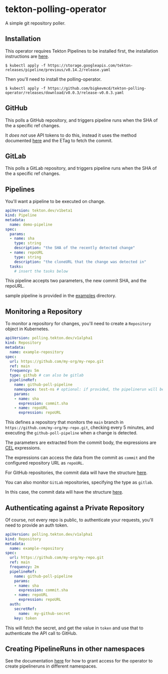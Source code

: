 # tekton-polling-operator

A simple git repository poller.

## Installation

This operator requires Tekton Pipelines to be installed first, the installation
instructions are [here](https://github.com/tektoncd/pipeline/blob/master/docs/install.md).

```shell
$ kubectl apply -f https://storage.googleapis.com/tekton-releases/pipeline/previous/v0.14.2/release.yaml
```

Then you'll need to install the polling-operator.

```shell
$ kubectl apply -f https://github.com/bigkevmcd/tekton-polling-operator/releases/download/v0.0.3/release-v0.0.3.yaml
```

## GitHub

This polls a GitHub repository, and triggers pipeline runs when the SHA of the
a specific ref changes.

It _does not_ use API tokens to do this, instead it uses the method documented
[here](https://developer.github.com/changes/2016-02-24-commit-reference-sha-api/)
and the ETag to fetch the commit.

## GitLab

This polls a GitLab repository, and triggers pipeline runs when the SHA of the
a specific ref changes.

## Pipelines

You'll want a pipeline to be executed on change.

```yaml
apiVersion: tekton.dev/v1beta1
kind: Pipeline
metadata:
  name: demo-pipeline
spec:
  params:
  - name: sha
    type: string
    description: "the SHA of the recently detected change"
  - name: repoURL
    type: string
    description: "the cloneURL that the change was detected in"
  tasks:
    # insert the tasks below
```

This pipeline accepts two parameters, the new commit SHA, and the repoURL.

 sample pipeline is provided in the [examples](./examples) directory.

## Monitoring a Repository

To monitor a repository for changes, you'll need to create a `Repository` object
in Kubernetes.

```yaml
apiVersion: polling.tekton.dev/v1alpha1
kind: Repository
metadata:
  name: example-repository
spec:
  url: https://github.com/my-org/my-repo.git
  ref: main
  frequency: 5m
  type: github # can also be gitlab
  pipelineRef:
    name: github-poll-pipeline
    namespace: test-ns # optional: if provided, the pipelinerun will be created in this namespace to reference the pipeline.
    params:
    - name: sha
      expression: commit.sha
    - name: repoURL
      expression: repoURL
```

This defines a repository that monitors the `main` branch in
`https://github.com/my-org/my-repo.git`, checking every 5 minutes, and executing
the `github-poll-pipeline` when a change is detected.

The parameters are extracted from the commit body, the expressions are
[CEL](https://github.com/google/cel-go) expressions.

The expressions can access the data from the commit as `commit` and the
configured repository URL as `repoURL`.

For GitHub repositories, the commit data will have the structure [here](https://developer.github.com/v3/repos/commits/#get-a-commit).

You can also monitor `GitLab` repositories, specifying the type as `gitlab`.

In this case, the commit data will have the structure [here](https://docs.gitlab.com/ee/api/commits.html#list-repository-commits).

## Authenticating against a Private Repository

Of course, not every repo is public, to authenticate your requests, you'll
need to provide an auth token.

```yaml
apiVersion: polling.tekton.dev/v1alpha1
kind: Repository
metadata:
  name: example-repository
spec:
  url: https://github.com/my-org/my-repo.git
  ref: main
  frequency: 2m
  pipelineRef:
    name: github-poll-pipeline
    params:
    - name: sha
      expression: commit.sha
    - name: repoURL
      expression: repoURL
  auth:
    secretRef:
      name:  my-github-secret
    key: token
```

This will fetch the secret, and get the value in `token` and use that to
authenticate the API call to GitHub.

## Creating PipelineRuns in other namespaces

See the documentation [here](docs/configuring_security.md) for how to grant
access for the operator to create pipelineruns in different namespaces.
